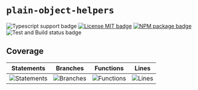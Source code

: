 # `plain-object-helpers`

![Typescript support badge](https://img.shields.io/badge/types-TypeScript-blue)
[![License MIT badge](https://img.shields.io/github/license/JS-Helpers/plain-object-helpers)](https://github.com/JS-Helpers/plain-object-helpers/blob/master/LICENSE)
[![NPM package badge](https://img.shields.io/badge/npm-install-orange.svg)](https://www.npmjs.com/package/plain-object-helpers)
![Test and Build status badge](https://github.com/JS-Helpers/plain-object-helpers/workflows/Test%20and%20Build/badge.svg)

## Coverage

| Statements | Branches | Functions | Lines |
| --- | --- | --- | --- |
| ![Statements](https://img.shields.io/badge/Coverage-100%25-brightgreen.svg) | ![Branches](https://img.shields.io/badge/Coverage-93.33%25-brightgreen.svg) | ![Functions](https://img.shields.io/badge/Coverage-100%25-brightgreen.svg) | ![Lines](https://img.shields.io/badge/Coverage-100%25-brightgreen.svg) |
